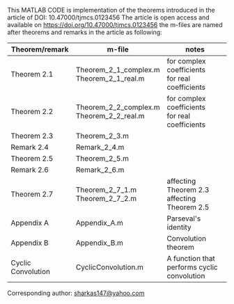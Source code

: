 This MATLAB CODE is implementation of the theorems introduced in the article of DOI: 10.47000/tjmcs.0123456
The article is open access and available on https://doi.org/10.47000/tjmcs.0123456
the m-files are named after theorems and remarks in the article as following:

| Theorem/remark  |      m-file		        |	    notes               |
------------------|-----------------------|-------------------------|
| Theorem 2.1	    | Theorem_2_1_complex.m<br>Theorem_2_1_real.m | for complex coefficients<br>for real coefficients|
| Theorem 2.2	    | Theorem_2_2_complex.m<br>Theorem_2_2_real.m	| for complex coefficients<br>for real coefficients|
| Theorem 2.3	    | Theorem_2_3.m		      |                         |
| Remark 2.4	    | Remark_2_4.m		      |                         |
| Theorem 2.5	    | Theorem_2_5.m		      |                         |
| Remark 2.6	    | Remark_2_6.m		      |                         |
| Theorem 2.7	    | Theorem_2_7_1.m<br>Theorem_2_7_2.m      | affecting Theorem 2.3<br>affecting Theorem 2.5 |
| Appendix A      | Appendix_A.m          | Parseval's identity     |
| Appendix B      | Appendix_B.m          | Convolution theorem     |
| Cyclic Convolution | CyclicConvolution.m | A function that performs cyclic convolution |

Corresponding author: sharkas147@yahoo.com
